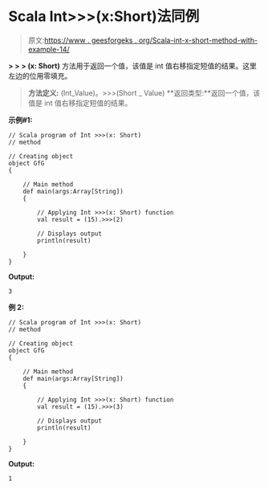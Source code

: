 # Scala Int>>>(x:Short)法同例

> 原文:[https://www . geesforgeks . org/Scala-int-x-short-method-with-example-14/](https://www.geeksforgeeks.org/scala-int-x-short-method-with-example-14/)

**> > > (x: Short)** 方法用于返回一个值，该值是 int 值右移指定短值的结果。这里左边的位用零填充。

> **方法定义:** (Int_Value)。>>>(Short _ Value)
> **返回类型:**返回一个值，该值是 int 值右移指定短值的结果。

**示例#1:**

```
// Scala program of Int >>>(x: Short)
// method

// Creating object
object GfG
{ 

    // Main method
    def main(args:Array[String])
    {

        // Applying Int >>>(x: Short) function
        val result = (15).>>>(2)

        // Displays output
        println(result)

    }
} 
```

**Output:**

```
3

```

**例 2:**

```
// Scala program of Int >>>(x: Short)
// method

// Creating object
object GfG
{ 

    // Main method
    def main(args:Array[String])
    {

        // Applying Int >>>(x: Short) function
        val result = (15).>>>(3)

        // Displays output
        println(result)

    }
} 
```

**Output:**

```
1

```